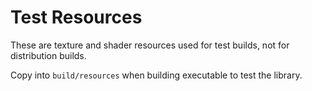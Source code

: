 # Test Resources

These are texture and shader resources used for test builds, not for distribution builds.

Copy into `build/resources` when building executable to test the library.
